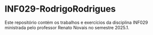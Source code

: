 # INF029-RodrigoRodrigues
Este repositório contém os trabalhos e exercícios da disciplina INF029 ministrada pelo professor Renato Novais no semestre 2025.1.
